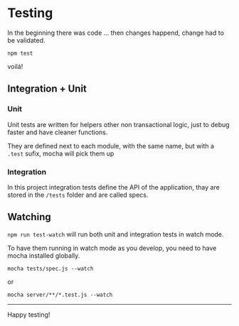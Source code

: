 # Testing

In the beginning there was code ... then changes happend, change had to be validated.

`npm test`

voilá!

## Integration + Unit

### Unit

Unit tests are written for helpers other non transactional logic, just to debug faster and have cleaner functions.

They are defined next to each module, with the same name, but with a `.test` sufix, mocha will pick them up

### Integration

In this project integration tests define the API of the application, thay are stored in the `/tests` folder and are called specs.

## Watching

`npm run test-watch` will run both unit and integration tests in watch mode.

To have them running in watch mode as you develop, you need to have mocha installed globally.

`mocha tests/spec.js --watch`

or

`mocha server/**/*.test.js --watch`

---

Happy testing!
